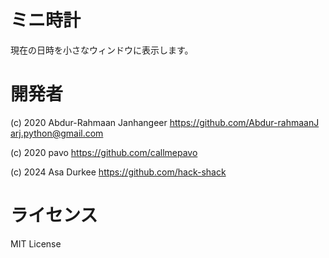 # ミニ時計
現在の日時を小さなウィンドウに表示します。

# 開発者
(c) 2020 Abdur-Rahmaan Janhangeer
https://github.com/Abdur-rahmaanJ
arj.python@gmail.com

(c) 2020 pavo
https://github.com/callmepavo

(c) 2024 Asa Durkee
https://github.com/hack-shack

# ライセンス
MIT License